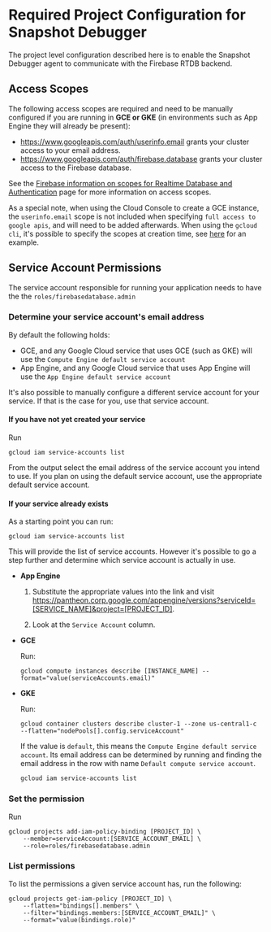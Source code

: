 # Required Project Configuration for Snapshot Debugger

The project level configuration described here is to enable the Snapshot
Debugger agent to communicate with the Firebase RTDB backend.

## Access Scopes

The following access scopes are required and need to be manually configured if
you are running in **GCE or GKE** (in environments such as App Engine they will
already be present):
*   https://www.googleapis.com/auth/userinfo.email grants your cluster access to your email address.
*   https://www.googleapis.com/auth/firebase.database grants your cluster access to the Firebase database.

See the [Firebase information on scopes for Realtime Database and
Authentication][firebase-scopes] page for more information on access scopes.

As a special note, when using the Cloud Console to create a GCE instance, the
`userinfo.email` scope is not included when specifying `full access to google
apis`, and will need to be added afterwards. When using the `gcloud cli`, it's
possible to specify the scopes at creation time, see [here][scopes-example] for
an example.


## Service Account Permissions

The service account responsible for running your application needs to have the
the `roles/firebasedatabase.admin`

### Determine your service account's email address

By default the following holds:

* GCE, and any Google Cloud service that uses GCE (such as GKE) will use the
  `Compute Engine default service account`
* App Engine, and any Google Cloud service that uses App Engine will use the
  `App Engine default service account`

It's also possible to manually configure a different service account for your
service.  If that is the case for you, use that service account.

#### If you have not yet created your service

Run

```
gcloud iam service-accounts list
```

From the output select the email address of the service account you intend to
use. If you plan on using the default service account, use the appropriate
default service account.

#### If your service already exists

As a starting point you can run:

```
gcloud iam service-accounts list
```

This will provide the list of service accounts. However it's possible to go a
step further and determine which service account is actually in use.

* **App Engine**

    1. Substitute the appropriate values into the link and visit
    https://pantheon.corp.google.com/appengine/versions?serviceId=[SERVICE_NAME]&project=[PROJECT_ID].

    2. Look at the `Service Account` column.

* **GCE**

    Run:

    ```
    gcloud compute instances describe [INSTANCE_NAME] --format="value(serviceAccounts.email)"
    ```

* **GKE**

    Run:

    ```
    gcloud container clusters describe cluster-1 --zone us-central1-c  --flatten="nodePools[].config.serviceAccount"
    ```

    If the value is `default`, this means the `Compute Engine default service
    account`. Its email address can be determined by running and finding the
    email address in the row with name `Default compute service account`.

    ```
    gcloud iam service-accounts list
    ```

### Set the permission

Run

```
gcloud projects add-iam-policy-binding [PROJECT_ID] \
    --member=serviceAccount:[SERVICE_ACCOUNT_EMAIL] \
    --role=roles/firebasedatabase.admin
```

### List permissions

To list the permissions a given service account has, run the following:

```
gcloud projects get-iam-policy [PROJECT_ID] \
    --flatten="bindings[].members" \
    --filter="bindings.members:[SERVICE_ACCOUNT_EMAIL]" \
    --format="value(bindings.role)"
```

[firebase-scopes]: https://firebase.google.com/docs/admin/setup#set-scopes-for-realtime-database-auth
[scopes-example]: https://github.com/GoogleCloudPlatform/snapshot-debugger/tree/main/samples/java/gce#create-and-configure-a-compute-engine-instance
